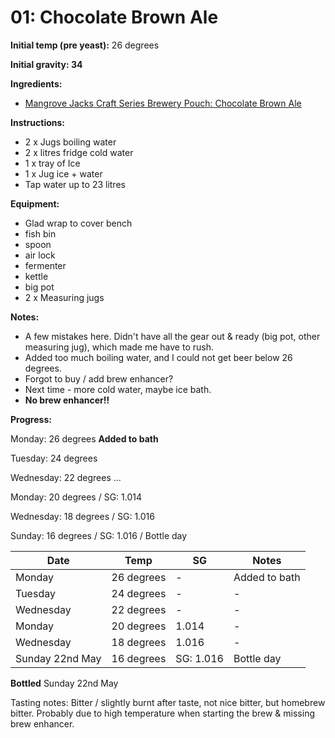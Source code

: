 # 01: Chocolate Brown Ale

**Initial temp (pre yeast):** 26 degrees

**Initial gravity: 34**

**Ingredients:**
* [Mangrove Jacks Craft Series Brewery Pouch: Chocolate Brown Ale](http://mangrovejacks.com/collections/craft-series-brewery-pouch/products/mangrove-jacks-craft-series-nut-brown-ale-pouch)

**Instructions:**
* 2 x Jugs boiling water
* 2 x litres fridge cold water
* 1 x tray of Ice
* 1 x Jug ice + water
* Tap water up to 23 litres

**Equipment:**

* Glad wrap to cover bench
* fish bin
* spoon
* air lock
* fermenter
* kettle
* big pot
* 2 x Measuring jugs


**Notes:**
* A few mistakes here. Didn't have all the gear out & ready (big pot, other measuring jug), which made me have to rush.
* Added too much boiling water, and I could not get beer below 26 degrees.
* Forgot to buy / add brew enhancer?
* Next time - more cold water, maybe ice bath.
* **No brew enhancer!!**

**Progress:**

Monday: 26 degrees **Added to bath**

Tuesday: 24 degrees

Wednesday: 22 degrees
…

Monday: 20 degrees / SG: 1.014

Wednesday: 18 degrees / SG: 1.016

Sunday: 16 degrees / SG: 1.016 / Bottle day



| Date | Temp | SG | Notes |
| -- | -- | -- | -- |
| Monday | 26 degrees | - | Added to bath |
| Tuesday | 24 degrees | - | - |
| Wednesday | 22 degrees | - | - |
| Monday | 20 degrees | 1.014 | - |
| Wednesday | 18 degrees | 1.016 | - |
| Sunday 22nd May | 16 degrees | SG: 1.016 | Bottle day |


**Bottled** Sunday 22nd May

Tasting notes: 
Bitter / slightly burnt after taste, not nice bitter, but homebrew bitter.
Probably due to high temperature when starting the brew & missing brew enhancer.
